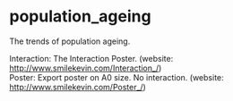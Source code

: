 # population_ageing

The trends of population ageing.

Interaction: The Interaction Poster. (website: http://www.smilekevin.com/Interaction_/) <br/> 
Poster: Export poster on A0 size. No interaction. (website: http://www.smilekevin.com/Poster_/)
